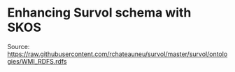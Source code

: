# Enhancing Survol schema with SKOS

Source: https://raw.githubusercontent.com/rchateauneu/survol/master/survol/ontologies/WMI_RDFS.rdfs